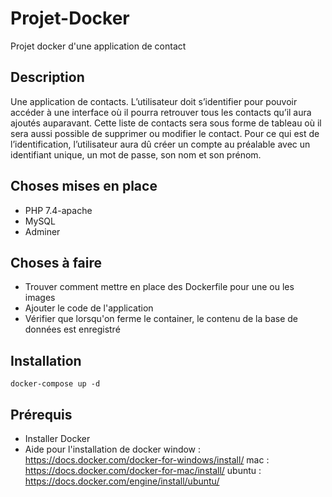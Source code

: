 # Projet-Docker
Projet docker d'une application de contact

## Description
Une application de contacts. L’utilisateur doit s’identifier pour pouvoir accéder à une interface où il pourra retrouver tous les contacts qu’il aura ajoutés auparavant. Cette liste de contacts sera sous forme de tableau où il sera aussi possible de supprimer ou modifier le contact.
Pour ce qui est de l’identification, l’utilisateur aura dû créer un compte au préalable avec un identifiant unique, un mot de passe, son nom et son prénom.

## Choses mises en place
* PHP 7.4-apache
* MySQL
* Adminer

## Choses à faire
* Trouver comment mettre en place des Dockerfile pour une ou les images
* Ajouter le code de l'application
* Vérifier que lorsqu'on ferme le container, le contenu de la base de données est enregistré

## Installation
```
docker-compose up -d
```

## Prérequis
* Installer Docker
* Aide pour l'installation de docker
  window : https://docs.docker.com/docker-for-windows/install/
  mac : https://docs.docker.com/docker-for-mac/install/
  ubuntu :  https://docs.docker.com/engine/install/ubuntu/

